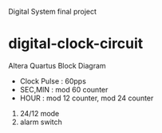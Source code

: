 Digital System final project
# digital-clock-circuit

Altera Quartus Block Diagram
- Clock Pulse : 60pps
- SEC,MIN : mod 60 counter
- HOUR : mod 12 counter, mod 24 counter

1. 24/12 mode
2. alarm switch

